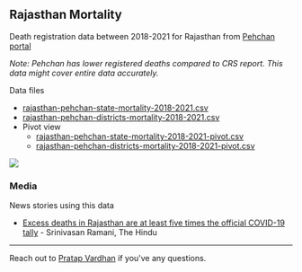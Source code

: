## Rajasthan Mortality

Death registration data between 2018-2021 for Rajasthan from [Pehchan portal](https://pehchan.raj.nic.in/)

*Note: Pehchan has lower registered deaths compared to CRS report. This data might cover entire data accurately.*

Data files
- [rajasthan-pehchan-state-mortality-2018-2021.csv](rajasthan-pehchan-state-mortality-2018-2021.csv)
- [rajasthan-pehchan-districts-mortality-2018-2021.csv](rajasthan-pehchan-districts-mortality-2018-2021.csv)
- Pivot view
  - [rajasthan-pehchan-state-mortality-2018-2021-pivot.csv](rajasthan-pehchan-state-mortality-2018-2021-pivot.csv)
  - [rajasthan-pehchan-districts-mortality-2018-2021-pivot.csv](rajasthan-pehchan-districts-mortality-2018-2021-pivot.csv)

<a target="_blank" href="https://twitter.com/PratapVardhan/status/1411551795403378697">
    <img src="https://pbs.twimg.com/media/E5bS2w-VUAIIjxf?format=jpg" style="max-width:500px;">
</a>

### Media

News stories using this data

- [Excess deaths in Rajasthan are at least five times the official COVID-19 tally](https://www.thehindu.com/news/national/excess-deaths-in-rajasthan-are-five-times-the-official-covid-19-tally/article35118826.ece) - Srinivasan Ramani, The Hindu

---

Reach out to [Pratap Vardhan](https://pratapvardhan.com/) if you've any questions.